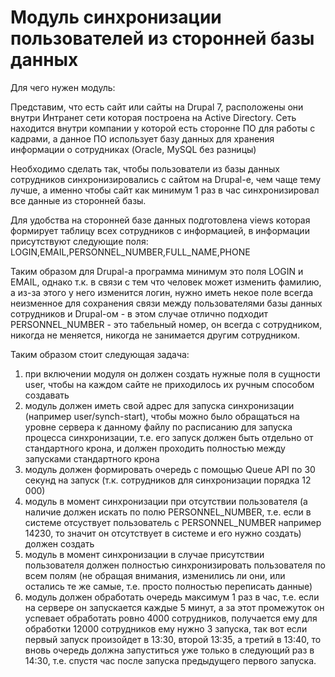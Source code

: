 # Модуль синхронизации пользователей из сторонней базы данных

Для чего нужен модуль:

Представим, что есть сайт или сайты на Drupal 7, расположены они внутри Интранет сети которая построена на Active Directory.
Сеть находится внутри компании у которой есть сторонне ПО для работы с кадрами, а данное ПО использует базу данных для хранения
информации о сотрудниках (Oracle, MySQL без разницы)

Необходимо сделать так, чтобы пользователи из базы данных сотрудников синхронизировались с сайтом на Drupal-е, чем чаще тему лучше,
а именно чтобы сайт как минимум 1 раз в час синхронизировал все данные из сторонней базы.

Для удобства на сторонней базе данных подготовлена views которая формирует таблицу всех сотрудников с информацией,
в информации присутствуют следующие поля:
LOGIN,EMAIL,PERSONNEL_NUMBER,FULL_NAME,PHONE

Таким образом для Drupal-а программа минимум это поля LOGIN и EMAIL, однако т.к. в связи с тем что человек может изменить фамилию,
а из-за этого у него изменится логин, нужно иметь некое поле всегда неизменное для сохранения связи между пользователями базы данных
сотрудников и Drupal-ом - в этом случае отлично подходит PERSONNEL_NUMBER - это табельный номер, он всегда с сотрудником, никогда не меняется, никогда не занимается другим сотрудником.

Таким образом стоит следующая задача:
  1) при включении модуля он должен создать нужные поля в сущности user, чтобы на каждом сайте не приходилось их ручным способом создавать
  2) модуль должен иметь свой адрес для запуска синхронизации (например user/synch-start), чтобы можно было обращаться на уровне сервера к данному файлу по расписанию для запуска процесса синхронизации, т.е. его запуск должен быть отдельно от стандартного крона, и должен проходить полностью между запусками стандартного крона
  3) модуль должен формировать очередь с помощью Queue API по 30 секунд на запуск (т.к. сотрудников для синхронизации порядка 12 000)
  4) модуль в момент синхронизации при отсутствии пользователя (а наличие должен искать по полю PERSONNEL_NUMBER, т.е. если в системе отсуствует пользователь с PERSONNEL_NUMBER например 14230, то значит он отсутствует в системе и его нужно создать) должен создать
  5) модуль в момент синхронизации в случае присутствии пользователя должен полностью синхронизировать пользователя по всем полям (не обращая внимания, изменились ли они, или остались те же самые, т.е. просто полностью переписать данные)
  6) модуль должен обработать очередь максимум 1 раз в час, т.е. если на сервере он запускается каждые 5 минут, а за этот промежуток он успевает обработать ровно 4000 сотрудников, получается ему для обработки 12000 сотрудников ему нужно 3 запуска, так вот если первый запуск произойдет в 13:30, второй 13:35, а третий в 13:40, то вновь очередь должна запуститься уже только в следующий раз в 14:30, т.е. спустя час после запуска предыдущего первого запуска.
